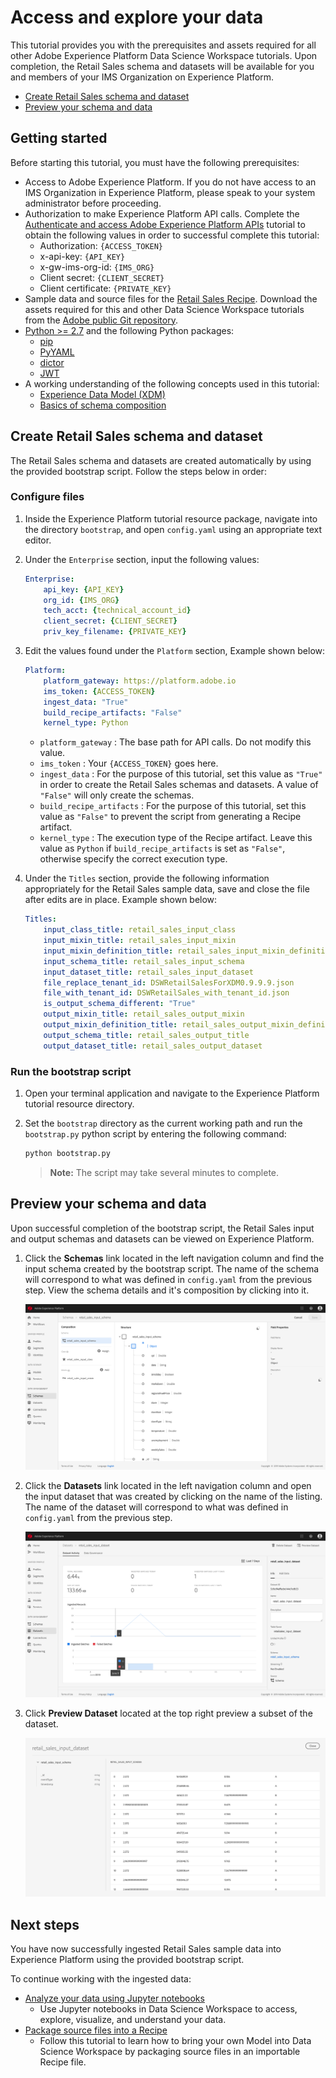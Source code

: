 # Access and explore your data <!-- omit in toc -->

This tutorial provides you with the prerequisites and assets required for all other Adobe Experience Platform Data Science Workspace tutorials. Upon completion, the Retail Sales schema and datasets will be available for you and members of your IMS Organization on Experience Platform.

-   [Create Retail Sales schema and dataset](#create-retail-sales-schema-and-dataset)
-   [Preview your schema and data](#preview-your-schema-and-data)

## Getting started

Before starting this tutorial, you must have the following prerequisites:
*   Access to Adobe Experience Platform. If you do not have access to an IMS Organization in Experience Platform, please speak to your system administrator before proceeding.
*   Authorization to make Experience Platform API calls. Complete the [Authenticate and access Adobe Experience Platform APIs](../../../authenticate_to_acp_tutorial/authenticate_to_acp_tutorial.md) tutorial to obtain the following values in order to successful complete this tutorial:
    *   Authorization: `{ACCESS_TOKEN}`
    *   x-api-key: `{API_KEY}`
    *   x-gw-ims-org-id: `{IMS_ORG}`
    *   Client secret: `{CLIENT_SECRET}`
    *   Client certificate: `{PRIVATE_KEY}`
*   Sample data and source files for the [Retail Sales Recipe](../../../../technical_overview/data_science_workspace_overview/dsw_prebuilt_recipes/retail_sales_recipe/retail_sales_recipe.md). Download the assets required for this and other Data Science Workspace tutorials from the <a href="https://github.com/adobe/experience-platform-dsw-reference/" target="_blank">Adobe public Git repository</a>.
*   <a href="https://www.python.org/downloads/" target="_blank">Python >= 2.7</a> and the following Python packages:
    *   <a href="https://pypi.org/project/pip/" target="_blank">pip</a>
    *   <a href="https://pyyaml.org/" target="_blank">PyYAML</a>
    *   <a href="https://pypi.org/project/dictor/" target="_blank">dictor</a>
    *   <a href="https://pypi.org/project/jwt/" target="_blank">JWT</a>
*   A working understanding of the following concepts used in this tutorial:
    *   [Experience Data Model (XDM)](../../../../technical_overview/schema_registry/xdm_system/xdm_system_in_experience_platform.md)
    *   [Basics of schema composition](../../../../technical_overview/schema_registry/schema_composition/schema_composition.md)

## Create Retail Sales schema and dataset

The Retail Sales schema and datasets are created automatically by using the provided bootstrap script. Follow the steps below in order:

### Configure files

1.  Inside the Experience Platform tutorial resource package, navigate into the directory `bootstrap`, and open `config.yaml` using an appropriate text editor. 
2.  Under the `Enterprise` section, input the following values:

    ```yaml
    Enterprise:
        api_key: {API_KEY}
        org_id: {IMS_ORG}
        tech_acct: {technical_account_id}
        client_secret: {CLIENT_SECRET}
        priv_key_filename: {PRIVATE_KEY}
    ```

3.  Edit the values found under the `Platform` section, Example shown below:

    ```yaml
    Platform:
        platform_gateway: https://platform.adobe.io
        ims_token: {ACCESS_TOKEN}
        ingest_data: "True"
        build_recipe_artifacts: "False"
        kernel_type: Python
    ```

    *   `platform_gateway` : The base path for API calls. Do not modify this value.
    *   `ims_token` : Your `{ACCESS_TOKEN}` goes here.
    *   `ingest_data` : For the purpose of this tutorial, set this value as `"True"` in order to create the Retail Sales schemas and datasets. A value of `"False"` will only create the schemas.
    *   `build_recipe_artifacts` : For the purpose of this tutorial, set this value as `"False"` to prevent the script from generating a Recipe artifact.
    *   `kernel_type` : The execution type of the Recipe artifact. Leave this value as `Python` if `build_recipe_artifacts` is set as `"False"`, otherwise specify the correct execution type.

4.  Under the `Titles` section, provide the following information appropriately for the Retail Sales sample data, save and close the file after edits are in place. Example shown below:

    ```yaml
    Titles:
        input_class_title: retail_sales_input_class
        input_mixin_title: retail_sales_input_mixin
        input_mixin_definition_title: retail_sales_input_mixin_definition
        input_schema_title: retail_sales_input_schema
        input_dataset_title: retail_sales_input_dataset
        file_replace_tenant_id: DSWRetailSalesForXDM0.9.9.9.json
        file_with_tenant_id: DSWRetailSales_with_tenant_id.json
        is_output_schema_different: "True"
        output_mixin_title: retail_sales_output_mixin
        output_mixin_definition_title: retail_sales_output_mixin_definition
        output_schema_title: retail_sales_output_title
        output_dataset_title: retail_sales_output_dataset
    ```

### Run the bootstrap script

1.  Open your terminal application and navigate to the Experience Platform tutorial resource directory.
2.  Set the `bootstrap` directory as the current working path and run the `bootstrap.py` python script by entering the following command:

    ```bash
    python bootstrap.py
    ```

    >   **Note:** The script may take several minutes to complete.

## Preview your schema and data

Upon successful completion of the bootstrap script, the Retail Sales input and output schemas and datasets can be viewed on Experience Platform. 

1.  Click the **Schemas** link located in the left navigation column and find the input schema created by the bootstrap script. The name of the schema will correspond to what was defined in `config.yaml` from the previous step. View the schema details and it's composition by clicking into it.

    ![](./images/schema_overview.png)

2.  Click the **Datasets** link located in the left navigation column and open the input dataset that was created by clicking on the name of the listing. The name of the dataset will correspond to what was defined in `config.yaml` from the previous step. 

    ![](./images/dataset_overview.png)

3.  Click **Preview Dataset** located at the top right preview a subset of the dataset.

    ![](./images/preview_dataset.png)

## Next steps

You have now successfully ingested Retail Sales sample data into Experience Platform using the provided bootstrap script.

To continue working with the ingested data:
* [Analyze your data using Jupyter notebooks](../analyze_your_data_using_jupyter_notebooks/analyze_your_data_using_jupyter_notebooks.md)
    * Use Jupyter notebooks in Data Science Workspace to access, explore, visualize, and understand your data.
* [Package source files into a Recipe](../../author_a_model/package_source_files_into_recipe/package_source_files_into_recipe.md)
    * Follow this tutorial to learn how to bring your own Model into Data Science Workspace by packaging source files in an importable Recipe file.